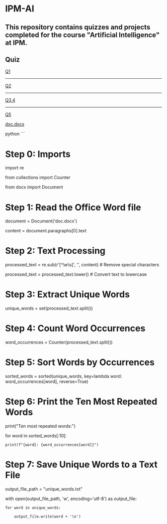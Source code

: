 # IPM-AI
This repository contains quizzes and projects completed for the course "Artificial Intelligence" at IPM.
---
## Quiz

[Q1](https://github.com/AryaKoureshi/IPM-AI/blob/412e872a98575a8d7d76107d6078e72703a2da24/Python-Quiz/Q1.jpg)

---

[Q2](https://github.com/AryaKoureshi/IPM-AI/blob/601b6241931707eaf08f8e9d5deb057759b7fc56/Python-Quiz/Q2.jpeg)

---
[Q3,4](https://github.com/AryaKoureshi/IPM-AI/blob/601b6241931707eaf08f8e9d5deb057759b7fc56/Python-Quiz/Q3%264.png)

---
[Q5](IPM-AI/Python-Quiz)

[doc.docx](https://github.com/AryaKoureshi/IPM-AI/blob/601b6241931707eaf08f8e9d5deb057759b7fc56/Python-Quiz/Q5/doc.docx)

python ```
# Step 0: Imports

import re

from collections import Counter

from docx import Document



# Step 1: Read the Office Word file

document = Document('doc.docx')

content = document.paragraphs[0].text



# Step 2: Text Processing

processed_text = re.sub(r'[^\w\s]', '', content)  # Remove special characters

processed_text = processed_text.lower()          # Convert text to lowercase



# Step 3: Extract Unique Words

unique_words = set(processed_text.split())



# Step 4: Count Word Occurrences

word_occurrences = Counter(processed_text.split())



# Step 5: Sort Words by Occurrences

sorted_words = sorted(unique_words, key=lambda word: word_occurrences[word], reverse=True)





# Step 6: Print the Ten Most Repeated Words

print("Ten most repeated words:")

for word in sorted_words[:10]:

    print(f"{word}: {word_occurrences[word]}")



# Step 7: Save Unique Words to a Text File

output_file_path = "unique_words.txt"

with open(output_file_path, 'w', encoding='utf-8') as output_file:

    for word in unique_words:

        output_file.write(word + '\n')
```

